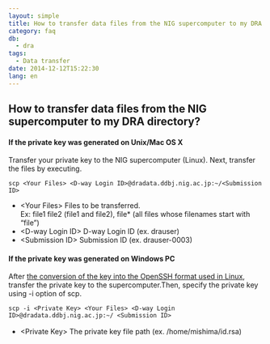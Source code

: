 ```yaml
---
layout: simple
title: How to transfer data files from the NIG supercomputer to my DRA directory?
category: faq
db:
  - dra
tags: 
  - Data transfer
date: 2014-12-12T15:22:30
lang: en
---
```


## How to transfer data files from the NIG supercomputer to my DRA directory?

<h4 class="bold">If the private key was generated on Unix/Mac OS X</h4>
<p>Transfer your private key to the NIG supercomputer (Linux). Next, transfer the files by executing.</p>
<pre><code>scp <span class="italic">&lt;Your Files&gt;</span> <span class="italic">&lt;D-way Login ID&gt;</span>@dradata.ddbj.nig.ac.jp:~/<span class="italic">&lt;Submission ID&gt;</span></code></pre>
<div class="sub_index">
  <ul>
    <li>&lt;Your Files&gt; Files to be transferred. <br>Ex: file1 file2 (file1 and file2), file* (all files whose filenames start with “file”)</li>
    <li>&lt;D-way Login ID&gt; D-way Login ID (ex. drauser)</li>
    <li>&lt;Submission ID&gt; Submission ID (ex. drauser-0003)</li>
  </ul>
</div>
<h4 class="bold">If the private key was generated on Windows PC</h4>
<p>After <a href="/account-e.html#convert-private-key">the conversion of the key into the OpenSSH format used in Linux</a>, transfer the private key to the supercomputer.Then, specify the private key using -i option of scp.</p>
<pre><code>scp -i <span class="italic">&lt;Private Key&gt;</span> <span class="italic">&lt;Your Files&gt;</span> <span class="italic">&lt;D-way Login ID&gt;</span>@dradata.ddbj.nig.ac.jp:~/ <span class="italic">&lt;Submission ID&gt;</span></code></pre>
<div class="sub_index">
  <ul>
    <li>&lt;Private Key&gt; The private key file path (ex. /home/mishima/id.rsa)　</li>
  </ul>
</div>
